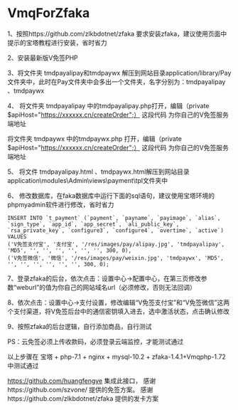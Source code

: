 # VmqForZfaka
﻿1、按照https://github.com/zlkbdotnet/zfaka  要求安装zfaka，建议使用页面中提示的宝塔教程进行安装，省时省力

2、安装最新版V免签PHP

3、将文件夹 tmdpayalipay和tmdpaywx  解压到网站目录application/library/Pay文件夹中，此时在Pay文件夹中会多出一个文件夹，名字分别为：tmdpayalipay 、tmdpaywx

4、 将文件夹 tmdpayalipay 中的tmdpayalipay.php打开，编辑（private $apiHost="https://xxxxxx.cn/createOrder";） 这段代码 为你自己的V免签服务端地址

   将文件夹 tmdpaywx     中的tmdpaywx.php    打开，编辑（private $apiHost="https://xxxxxx.cn/createOrder";） 这段代码 为你自己的V免签服务端地址

5、 将文件  tmdpayalipay.html 、tmdpaywx.html解压到网站目录application\modules\Admin\views\payment\tpl文件夹中  

6、 修改数据库，在faka数据库中运行下面的sql语句，建议使用宝塔环境的phpmyadmin软件进行修改，省时省力
```
INSERT INTO `t_payment` (`payment`, `payname`, `payimage`, `alias`, `sign_type`, `app_id`, `app_secret`, `ali_public_key`, `rsa_private_key`, `configure3`, `configure4`, `overtime`, `active`) VALUES
('V免签支付宝', '支付宝', '/res/images/pay/alipay.jpg', 'tmdpayalipay', 'MD5', '', '', '', '', '', '', 300, 0),
('V免签微信', '微信', '/res/images/pay/weixin.jpg', 'tmdpaywx', 'MD5', '', '', '', '', '', '', 300, 0);
```
7、登录zfaka的后台，依次点击：设置中心->配置中心，在第三页修改参数“weburl”的值为你自己的网站域名url（必须修改，否则无法回调）

8、依次点击：设置中心->支付设置，修改编辑“V免签支付宝”和“V免签微信”这两个支付渠道，将V免签后台中的通信密钥填入进去，选中激活状态，点击确认修改

9、按照zfaka的后台逻辑，自行添加商品，自行测试

PS：云免签必须上传收款码，必须登录云端监控，才能测试通过

以上步骤在 宝塔 + php-7.1 + nginx + mysql-10.2 + zfaka-1.4.1+Vmqphp-1.72中测试通过

https://github.com/huangfengye  集成此接口，
感谢https://github.com/szvone/  提供的免签方案。
感谢https://github.com/zlkbdotnet/zfaka  提供的发卡方案
